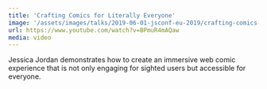 ```yaml
---
title: 'Crafting Comics for Literally Everyone'
image: '/assets/images/talks/2019-06-01-jsconf-eu-2019/crafting-comics-for-literally-everyone.jpg'
url: https://www.youtube.com/watch?v=BPmuR4mAQaw
media: video
---
```


Jessica Jordan demonstrates how to create an immersive web comic experience that is not only engaging for sighted users but accessible for everyone.
